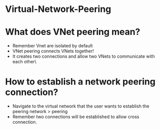 # Virtual-Network-Peering

# What does VNet peering mean?
- Remember Vnet are isolated by default
- VNet peering connects VNets together! 
- It creates two connections and allow two VNets to communicate with each other\



# How to establish a network peering connection?
- Navigate to the virtual network that the user wants to establish the peering network > peering
- Remember two connections will be established to allow cross connection.

